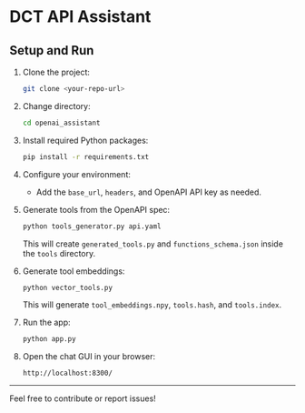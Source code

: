 # DCT API Assistant

## Setup and Run

1. Clone the project:
   ```bash
   git clone <your-repo-url>
   ```

2. Change directory:
   ```bash
   cd openai_assistant
   ```

3. Install required Python packages:
   ```bash
   pip install -r requirements.txt
   ```

4. Configure your environment:
   - Add the `base_url`, `headers`, and OpenAPI API key as needed.

5. Generate tools from the OpenAPI spec:
   ```bash
   python tools_generator.py api.yaml
   ```
   This will create `generated_tools.py` and `functions_schema.json` inside the `tools` directory.

6. Generate tool embeddings:
   ```bash
   python vector_tools.py
   ```
   This will generate `tool_embeddings.npy`, `tools.hash`, and `tools.index`.

7. Run the app:
   ```bash
   python app.py
   ```

8. Open the chat GUI in your browser:
   ```
   http://localhost:8300/
   ```

---

Feel free to contribute or report issues!
